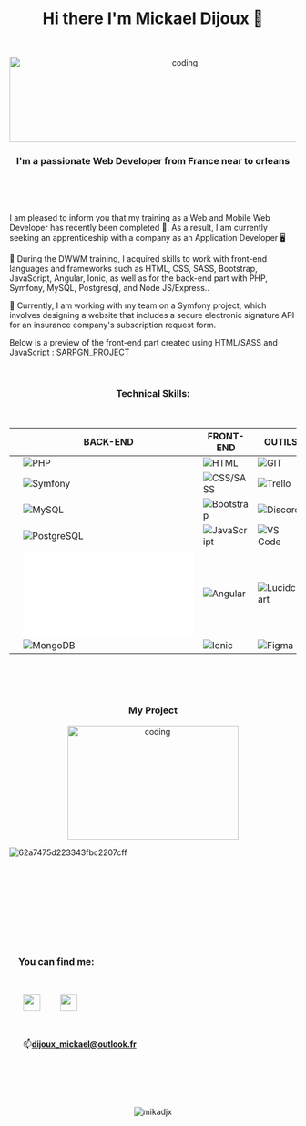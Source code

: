 
<h1 align="center">Hi there I'm Mickael Dijoux 👋</h1>
<br><p align="center"><img alt="coding" width="600" height="150" src="https://zupimages.net/up/22/47/hxxm.jpg" alt="" /></p>
<h3 align="center">I'm a passionate Web Developer from France near to orleans</h3><br><br><br>

 I am pleased to inform you that my training as a Web and Mobile Web Developer has recently been completed 🎉. As a result, I am currently seeking an apprenticeship with a company as an Application Developer 🖥️
 
🌱 During the DWWM training, I acquired skills to work with front-end languages and frameworks such as HTML, CSS, SASS, Bootstrap, JavaScript, Angular, Ionic, as well as for the back-end part with PHP, Symfony, MySQL, Postgresql, and Node JS/Express..

 🔭 Currently, I am working with my team on a Symfony project, which involves designing a website that includes a secure electronic signature API for an insurance company's subscription request form.
 
 Below is a preview of the front-end part created using HTML/SASS and JavaScript : <a href="https://github.com/Mikadjx/Sargn_Project">SARPGN_PROJECT</a>


<br><h3 align="center">Technical Skills:</h3><br>
<div align="center">
     
|     | BACK-END                                    | FRONT-END                                     | OUTILS                                      |
| --- | ------------------------------------------- | --------------------------------------------- | ------------------------------------------- |
|     | ![PHP](lien_vers_logo_PHP)                   | ![HTML](lien_vers_logo_HTML)                  | ![GIT](lien_vers_logo_GIT)                   |
|     | ![Symfony](lien_vers_logo_Symfony)           | ![CSS/SASS](lien_vers_logo_CSS_SASS)           | ![Trello](lien_vers_logo_Trello)             |
|     | ![MySQL](lien_vers_logo_MySQL)               | ![Bootstrap](lien_vers_logo_Bootstrap)         | ![Discord](lien_vers_logo_Discord)           |
|     | ![PostgreSQL](lien_vers_logo_PostgreSQL)     | ![JavaScript](lien_vers_logo_JavaScript)       | ![VS Code](lien_vers_logo_VS_Code)           |
|     | ![Node.js](lien_vers_logo_Node.js)           | ![Angular](lien_vers_logo_Angular)             | ![Lucidchart](lien_vers_logo_Lucidchart)     |
|     | ![MongoDB](lien_vers_logo_MongoDB)           | ![Ionic](lien_vers_logo_Ionic)                 | ![Figma](lien_vers_logo_Figma)               |
</div>
<br><br><br><h3 align="center">My Project </h3>
<p align="center">
<img alt="coding" width="300" height="200" src="https://media.tenor.com/2uyENRmiUt0AAAAC/coding.gif">

![62a7475d223343fbc2207cff](https://user-images.githubusercontent.com/109203536/233833474-d05134e4-0ef4-4bc3-9d4c-4a71f07db12d.png)



        
<br><br><br><br><br><br><br><br><h3 align="left">&nbsp; &nbsp;&nbsp;You can find me:</h3><ul><br><p align="left"><a href="https://www.linkedin.com/in/mickael-dijoux-a58797252"><img src="https://zupimages.net/up/22/14/s2g7.png" width="30px"/></a> &nbsp; &nbsp; &nbsp; &nbsp;
<a href="https://twitter.com/Mickael_djx"><img src="https://zupimages.net/up/22/47/y776.png" width="30px"/></a><p align="left">
<br> <p align="left">📫**dijoux_mickael@outlook.fr**</p>
 </ul>
<br> 
<br>
 
<p align="center">
<br><br><img src="https://komarev.com/ghpvc/?username=mikadjx&label=Profile%20views&color=0e75b6&style=flat" alt="mikadjx"/></p>




